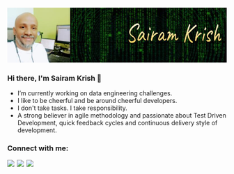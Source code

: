 [![Header](./images/profile-header-banner.jpg)][website]

### Hi there, I'm Sairam Krish 👋

- I’m currently working on data engineering challenges.
- I like to be cheerful and be around cheerful developers.
- I don't take tasks. I take responsibility.
- A strong believer in agile methodology and passionate about Test Driven Development, quick feedback cycles and continuous delivery style of development.

### Connect with me:

[<img align="left" width="22px" src="https://cdn.jsdelivr.net/npm/simple-icons@v3/icons/medium.svg" />][medium]
[<img align="left" width="22px" src="https://cdn.jsdelivr.net/npm/simple-icons@v3/icons/linkedin.svg" />][linkedin]
[<img align="left" width="22px" src="https://cdn.jsdelivr.net/npm/simple-icons@v3/icons/stackoverflow.svg" />][stackoverflow]

<br/>

<!-- 
### Core skills

- 🖥️. Languages -- ⭐ Python ⭐ Java ⭐ Javascript
- 💪  Strengths -- ⭐ Distributed Data ⭐ ETL ⭐ Big Data ⭐ Apache Airflow ⭐ Apache Spark ⭐ RDBMS ⭐ DevOps 
-->


[medium]: http://sairamkrish.medium.com
[website]: http://sairamkrish.medium.com
[twitter]: https://twitter.com/haisairam
[stackoverflow]: https://stackoverflow.com/users/1294667/sairam-krish
[linkedin]: https://www.linkedin.com/in/sairamkrish
